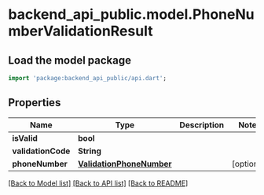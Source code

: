 # backend_api_public.model.PhoneNumberValidationResult

## Load the model package
```dart
import 'package:backend_api_public/api.dart';
```

## Properties
Name | Type | Description | Notes
------------ | ------------- | ------------- | -------------
**isValid** | **bool** |  | 
**validationCode** | **String** |  | 
**phoneNumber** | [**ValidationPhoneNumber**](ValidationPhoneNumber.md) |  | [optional] 

[[Back to Model list]](../README.md#documentation-for-models) [[Back to API list]](../README.md#documentation-for-api-endpoints) [[Back to README]](../README.md)


